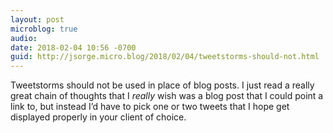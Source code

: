 ```yaml
---
layout: post
microblog: true
audio: 
date: 2018-02-04 10:56 -0700
guid: http://jsorge.micro.blog/2018/02/04/tweetstorms-should-not.html
---
```

Tweetstorms should not be used in place of blog posts. I just read a really great chain of thoughts that I _really_ wish was a blog post that I could point a link to, but instead I’d have to pick one or two tweets that I hope get displayed properly in your client of choice.
